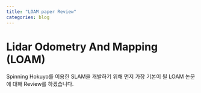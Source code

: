 ```yaml
---
title: "LOAM paper Review"
categories: blog
---
```


# Lidar Odometry And Mapping (LOAM) 
  
Spinning Hokuyo를 이용한 SLAM을 개발하기 위해 먼저 가장 기본이 될 LOAM 논문에 대해 Review를 하겠습니다.

